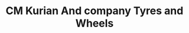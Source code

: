---
title: "CM Kurian And company Tyres and Wheels"
url: /kottayam/cm-kurian-and-company-tyres-and-wheels/
shop: tyres
---